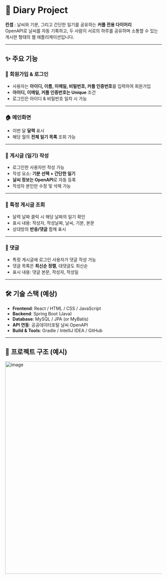 # 📖 Diary Project  

**컨셉** : 날씨와 기분, 그리고 간단한 일기를 공유하는 **커플 전용 다이어리**  
OpenAPI로 날씨를 자동 기록하고, 두 사람이 서로의 하루를 공유하며 소통할 수 있는 게시판 형태의 웹 애플리케이션입니다.  

---

## ✨ 주요 기능

### 🔑 회원가입 & 로그인
- 사용자는 **아이디, 이름, 이메일, 비밀번호, 커플 인증번호**를 입력하여 회원가입  
- **아이디, 이메일, 커플 인증번호는 Unique** 조건  
- 로그인은 아이디 & 비밀번호 일치 시 가능  

---

### 🏠 메인화면
- 이번 달 **달력** 표시  
- 해당 월의 **전체 일기 목록** 조회 가능  

---

### 📝 게시글 (일기) 작성
- 로그인한 사용자만 작성 가능  
- 작성 요소: **기분 선택 + 간단한 일기**  
- **날씨 정보는 OpenAPI**로 자동 등록  
- 작성자 본인만 수정 및 삭제 가능  

---

### 📅 특정 게시글 조회
- 달력 날짜 클릭 시 해당 날짜의 일기 확인  
- 표시 내용: 작성자, 작성날짜, 날씨, 기분, 본문  
- 상대방의 **반응/댓글** 함께 표시  

---

### 💬 댓글
- 특정 게시글에 로그인 사용자가 댓글 작성 가능  
- 댓글 목록은 **최신순 정렬**, 대댓글도 최신순  
- 표시 내용: 댓글 본문, 작성자, 작성일  

---

## 🛠 기술 스택 (예상)

- **Frontend**: React / HTML / CSS / JavaScript  
- **Backend**: Spring Boot (Java)  
- **Database**: MySQL / JPA (or MyBatis)  
- **API 연동**: 공공데이터포털 날씨 OpenAPI  
- **Build & Tools**: Gradle / IntelliJ IDEA / GitHub  

---

## 📂 프로젝트 구조 (예시)
<img width="1372" height="683" alt="image" src="https://github.com/user-attachments/assets/9cb4a1ac-313d-4524-ba31-dbb9f575ab12" />

